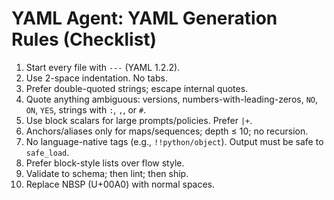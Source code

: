 # YAML Agent: YAML Generation Rules (Checklist)

1. Start every file with `---` (YAML 1.2.2).
2. Use 2-space indentation. No tabs.
3. Prefer double-quoted strings; escape internal quotes.
4. Quote anything ambiguous: versions, numbers-with-leading-zeros, `NO`, `ON`, `YES`, strings with `:`, `,`, or `#`.
5. Use block scalars for large prompts/policies. Prefer `|+`.
6. Anchors/aliases only for maps/sequences; depth ≤ 10; no recursion.
7. No language-native tags (e.g., `!!python/object`). Output must be safe to `safe_load`.
8. Prefer block-style lists over flow style.
9. Validate to schema; then lint; then ship.
10. Replace NBSP (U+00A0) with normal spaces.
